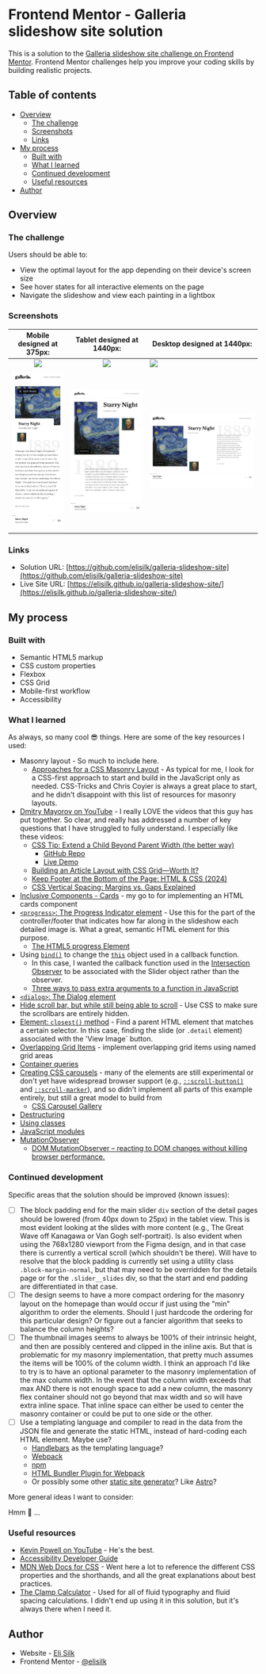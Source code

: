 # Frontend Mentor - Galleria slideshow site solution

This is a solution to the [Galleria slideshow site challenge on Frontend Mentor](https://www.frontendmentor.io/challenges/galleria-slideshow-site-tEA4pwsa6). Frontend Mentor challenges help you improve your coding skills by building realistic projects.

## Table of contents

- [Overview](#overview)
  - [The challenge](#the-challenge)
  - [Screenshots](#screenshots)
  - [Links](#links)
- [My process](#my-process)
  - [Built with](#built-with)
  - [What I learned](#what-i-learned)
  - [Continued development](#continued-development)
  - [Useful resources](#useful-resources)
- [Author](#author)

## Overview

### The challenge

Users should be able to:

- View the optimal layout for the app depending on their device's screen size
- See hover states for all interactive elements on the page
- Navigate the slideshow and view each painting in a lightbox

### Screenshots

|            Mobile designed at 375px:            |           Tablet designed at 1440px:            | Desktop designed at 1440px:                      |
| :---------------------------------------------: | :---------------------------------------------: | ------------------------------------------------ |
|  ![](./screenshots/screenshot-home-mobile.png)  |  ![](./screenshots/screenshot-home-tablet.png)  | ![](./screenshots/screenshot-home-desktop.png)   |
| ![](./screenshots/screenshot-detail-mobile.png) | ![](./screenshots/screenshot-detail-tablet.png) | ![](./screenshots/screenshot-detail-desktop.png) |

### Links

- Solution URL: [https://github.com/elisilk/galleria-slideshow-site](https://github.com/elisilk/galleria-slideshow-site)
- Live Site URL: [https://elisilk.github.io/galleria-slideshow-site/](https://elisilk.github.io/galleria-slideshow-site/)

## My process

### Built with

- Semantic HTML5 markup
- CSS custom properties
- Flexbox
- CSS Grid
- Mobile-first workflow
- Accessibility

### What I learned

As always, so many cool :sunglasses: things. Here are some of the key resources I used:

- Masonry layout - So much to include here.
  - [Approaches for a CSS Masonry Layout](https://css-tricks.com/piecing-together-approaches-for-a-css-masonry-layout/) - As typical for me, I look for a CSS-first approach to start and build in the JavaScript only as needed. CSS-Tricks and Chris Coyier is always a great place to start, and he didn't disappoint with this list of resources for masonry layouts.
- [Dmitry Mayorov on YouTube](https://www.youtube.com/@dmtrmrv) - I really LOVE the videos that this guy has put together. So clear, and really has addressed a number of key questions that I have struggled to fully understand. I especially like these videos:
  - [CSS Tip: Extend a Child Beyond Parent Width (the better way)](https://www.youtube.com/watch?v=MQFg2bdSY4Q&ab_channel=DmitryMayorov)
    - [GitHub Repo](https://github.com/dmtrmrv/demo-content-width)
    - [Live Demo](https://dmtrmrv.github.io/demo-content-width/)
  - [Building an Article Layout with CSS Grid—Worth It?](https://www.youtube.com/watch?v=wUJZCMhO0mA&ab_channel=DmitryMayorov)
  - [Keep Footer at the Bottom of the Page: HTML & CSS (2024)](https://www.youtube.com/watch?v=RYImAil3lgo&ab_channel=DmitryMayorov)
  - [CSS Vertical Spacing: Margins vs. Gaps Explained](https://www.youtube.com/watch?v=JZJQUP3CHgc&ab_channel=DmitryMayorov)
- [Inclusive Components - Cards](https://inclusive-components.design/cards/) - my go to for implementing an HTML cards component
- [`<progress>`: The Progress Indicator element](https://developer.mozilla.org/en-US/docs/Web/HTML/Reference/Elements/progress) - Use this for the part of the controller/footer that indicates how far along in the slideshow each detailed image is. What a great, semantic HTML element for this purpose.
  - [The HTML5 progress Element](https://css-tricks.com/html5-progress-element/)
- Using [`bind()`](https://developer.mozilla.org/en-US/docs/Web/JavaScript/Reference/Global_Objects/Function/bind) to change the [`this`](https://developer.mozilla.org/en-US/docs/Web/JavaScript/Reference/Operators/this) object used in a callback function.
  - In this case, I wanted the callback function used in the [Intersection Observer](https://developer.mozilla.org/en-US/docs/Web/API/Intersection_Observer_API) to be associated with the Slider object rather than the observer.
  - [Three ways to pass extra arguments to a function in JavaScript](https://barker.codes/blog/three-ways-to-pass-extra-arguments-to-a-function-in-javascript/)
- [`<dialog>`: The Dialog element](https://developer.mozilla.org/en-US/docs/Web/HTML/Reference/Elements/dialog)
- [Hide scroll bar, but while still being able to scroll](https://stackoverflow.com/questions/16670931/hide-scroll-bar-but-while-still-being-able-to-scroll) - Use CSS to make sure the scrollbars are entirely hidden.
- [Element: `closest()` method](https://developer.mozilla.org/en-US/docs/Web/API/Element/closest) - Find a parent HTML element that matches a certain selector. In this case, finding the slide (or `.detail` element) associated with the 'View Image` button.
- [Overlapping Grid Items](https://mastery.games/post/overlapping-grid-items/) - implement overlapping grid items using named grid areas
- [Container queries](https://developer.mozilla.org/en-US/docs/Web/CSS/CSS_containment/Container_queries)
- [Creating CSS carousels](https://developer.mozilla.org/en-US/docs/Web/CSS/CSS_overflow/CSS_carousels) - many of the elements are still experimental or don't yet have widespread browser support (e.g., [`::scroll-button()`](https://developer.mozilla.org/en-US/docs/Web/CSS/::scroll-button) and [`::scroll-marker`](https://developer.mozilla.org/en-US/docs/Web/CSS/::scroll-marker)), and so didn't implement all parts of this example entirely, but still a great model to build from
  - [CSS Carousel Gallery](https://chrome.dev/carousel/)
- [Destructuring](https://developer.mozilla.org/en-US/docs/Web/JavaScript/Reference/Operators/Destructuring)
- [Using classes](https://developer.mozilla.org/en-US/docs/Web/JavaScript/Guide/Using_classes)
- [JavaScript modules](https://developer.mozilla.org/en-US/docs/Web/JavaScript/Guide/Modules)
- [MutationObserver](https://developer.mozilla.org/en-US/docs/Web/API/MutationObserver)
  - [DOM MutationObserver – reacting to DOM changes without killing browser performance.](https://hacks.mozilla.org/2012/05/dom-mutationobserver-reacting-to-dom-changes-without-killing-browser-performance/)

### Continued development

Specific areas that the solution should be improved (known issues):

- [ ] The block padding end for the main slider `div` section of the detail pages should be lowered (from 40px down to 25px) in the tablet view. This is most evident looking at the slides with more content (e.g., The Great Wave off Kanagawa or Van Gogh self-portrait). Is also evident when using the 768x1280 viewport from the Figma design, and in that case there is currently a vertical scroll (which shouldn't be there). Will have to resolve that the block padding is currently set using a utility class `.block-margin-normal`, but that may need to be overridden for the details page or for the `.slider__slides` div, so that the start and end padding are differentiated in that case.
- [ ] The design seems to have a more compact ordering for the masonry layout on the homepage than would occur if just using the "min" algorithm to order the elements. Should I just hardcode the ordering for this particular design? Or figure out a fancier algorithm that seeks to balance the column heights?
- [ ] The thumbnail images seems to always be 100% of their intrinsic height, and then are possibly centered and clipped in the inline axis. But that is problematic for my masonry implementation, that pretty much assumes the items will be 100% of the column width. I think an approach I'd like to try is to have an optional parameter to the masonry implementation of the max column width. In the event that the column width exceeds that max AND there is not enough space to add a new column, the masonry flex container should not go beyond that max width and so will have extra inline space. That inline space can either be used to center the masonry container or could be put to one side or the other.
- [ ] Use a templating language and compiler to read in the data from the JSON file and generate the static HTML, instead of hard-coding each HTML element. Maybe use?
  - [Handlebars](https://handlebarsjs.com/guide/) as the templating language?
  - [Webpack](https://webpack.js.org/guides/)
  - [npm](https://docs.npmjs.com/cli/v11/configuring-npm/package-json)
  - [HTML Bundler Plugin for Webpack](https://github.com/webdiscus/html-bundler-webpack-plugin)
  - Or possibly some other [static site generator](https://github.com/myles/awesome-static-generators)? Like [Astro](https://docs.astro.build/en/getting-started/)?

More general ideas I want to consider:

Hmm 🤔 ...

### Useful resources

- [Kevin Powell on YouTube](https://www.youtube.com/@KevinPowell) - He's the best.
- [Accessibility Developer Guide](https://www.accessibility-developer-guide.com/)
- [MDN Web Docs for CSS](https://developer.mozilla.org/en-US/docs/Web/CSS) - Went here a lot to reference the different CSS properties and the shorthands, and all the great explanations about best practices.
- [The Clamp Calculator](https://royalfig.github.io/fluid-typography-calculator/) - Used for all of fluid typography and fluid spacing calculations. I didn't end up using it in this solution, but it's always there when I need it.

## Author

- Website - [Eli Silk](https://github.com/elisilk)
- Frontend Mentor - [@elisilk](https://www.frontendmentor.io/profile/elisilk)

